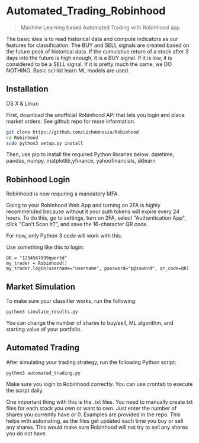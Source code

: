 # Automated_Trading_Robinhood

> Machine Learning based Automated Trading with Robinhood app

The basic idea is to read historical data and compute indicators as our features for classification. The BUY and SELL signals are created based on the future peak of historical data. If the cumulative return of a stock after 3 days into the future is high enough, it is a BUY signal. If it is low, it is considered to be a SELL signal. If it is pretty much the same, we DO NOTHING. Basic sci-kit learn ML models are used. 

## Installation

OS X & Linux:

First, download the unofficial Robinhood API that lets you login and place market orders. See github repo for more information.

```sh
git clone https://github.com/LichAmnesia/Robinhood
cd Robinhood
sudo python3 setup.py install
```
Then, use pip to install the required Python libraries below:
datetime, pandas, numpy, matplotlib,yfinance, yahoofinancials, sklearn

## Robinhood Login 
Robinhood is now requiring a mandatory MFA.

Going to your Robinhood Web App and turning on 2FA is highly recommended because without it your auth tokens will expire every 24 hours. To do this, go to settings, turn on 2FA, select "Authentication App", click "Can't Scan It?", and save the 16-character QR code.

For now, only Python 3 code will work with this.

Use something like this to login:
```
QR = "1234567899qwertd"
my_trader = Robinhood()
my_trader.login(username="username", password="p@ssw0rd", qr_code=QR)
```

## Market Simulation
To make sure your classifier works, run the following: 
```
python3 simulate_results.py
```
You can change the number of shares to buy/sell, ML algorithm, and starting value of your portfolio. 

## Automated Trading
After simulating your trading strategy, run the following Python script: 
```
python3 automated_trading.py
```
Make sure you login to Robinhood correctly. You can use crontab to execute the script daily. 

One important thing with this is the .txt files. You need to manually create txt files for each stock you own or want to own. Just enter the number of shares you currently have or 0. Examples are provided in the repo. This helps with automating, as the files get updated each time you buy or sell any shares. This would make sure Robinhood will not try to sell any shares you do not have. 
